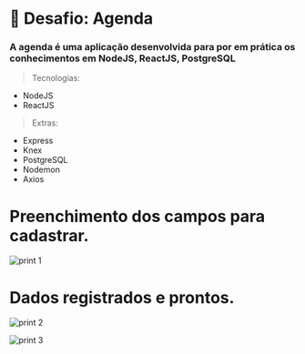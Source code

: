 <h1> 🚀 Desafio: Agenda </h1>

### A agenda é uma aplicação desenvolvida para por em prática os conhecimentos em NodeJS, ReactJS, PostgreSQL

>Tecnologias:
- NodeJS
- ReactJS

>Extras:
- Express
- Knex
- PostgreSQL
- Nodemon
- Axios


# Preenchimento dos campos para cadastrar.
![print 1](https://user-images.githubusercontent.com/59802692/96928479-f992ef80-148e-11eb-80d2-e595050f39f5.png)

# Dados registrados e prontos.
![print 2](https://user-images.githubusercontent.com/59802692/96928484-fac41c80-148e-11eb-9b70-4a3c4e188c5f.png)

![print 3](https://user-images.githubusercontent.com/59802692/96928488-fbf54980-148e-11eb-8dd3-def4aab80a8e.png)
